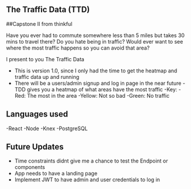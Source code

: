 ## The Traffic Data (TTD)
 ##Capstone II from thinkful
 
 Have you ever had to commute somewhere less than 5 miles but takes 30 mins to travel there?
 Do you hate being in traffic? 
 Would ever want to see where the most traffic happens so you can avoid that area?
 
 I present to you The Traffic Data
  - This is version 1.0, since I only had the time to get the heatmap and traffic data up and running
  - There will be a users/admin signup and log in page in the near future
  -TDD gives you a heatmap of what areas have the most traffic
    -Key:
     -Red: The most in the area
     -Yellow: Not so bad
     -Green: No traffic
  
## Languages used
   -React
   -Node
   -Knex
   -PostgreSQL
   
## Future Updates
  - Time constraints didnt give me a chance to test the Endpoint or components
  - App needs to have a landing page
  - Implement JWT to have admin and user credentials to log in
